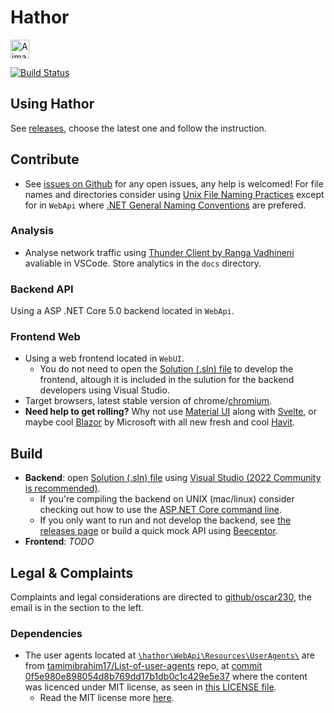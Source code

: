 # Hathor
<img src="https://upload.wikimedia.org/wikipedia/commons/thumb/4/47/Hathor.svg/440px-Hathor.svg.png" alt="A image of Hathor, a ancient Egyptian godess with a red dress and blue hair, holding a cane." width="30vw"/>

[![Build Status](https://drone.wonky.se/api/badges/oscar230/hathor/status.svg?ref=refs/heads/main)](https://drone.wonky.se/oscar230/hathor)

## Using Hathor
See [releases](https://github.com/oscar230/hathor/releases), choose the latest one and follow the instruction.

## Contribute
* See [issues on Github](https://github.com/oscar230/hathor/issues) for any open issues, any help is welcomed!
For file names and directories consider using [Unix File Naming Practices](https://www.december.com/unix/tutor/filenames.html) except for in `WebApi` where [.NET General Naming Conventions](https://docs.microsoft.com/en-us/dotnet/standard/design-guidelines/general-naming-conventions) are prefered.

### Analysis
* Analyse network traffic using [Thunder Client by Ranga Vadhineni](https://marketplace.visualstudio.com/items?itemName=rangav.vscode-thunder-client) avaliable in VSCode. Store analytics in the `docs` directory.

### Backend API
Using a ASP .NET Core 5.0 backend located in `WebApi`.

### Frontend Web
* Using a web frontend located in `WebUI`.
  * You do not need to open the [Solution (.sln) file](https://docs.microsoft.com/en-us/visualstudio/extensibility/internals/solution-dot-sln-file?view=vs-2022) to develop the frontend, altough it is included in the sulution for the backend developers using Visual Studio.
* Target browsers, latest stable version of chrome/[chromium](https://www.chromium.org/).
* **Need help to get rolling?** Why not use [Material UI](https://mui.com/) along with [Svelte](https://svelte.dev/), or maybe cool [Blazor](https://dotnet.microsoft.com/en-us/apps/aspnet/web-apps/blazor) by Microsoft with all new fresh and cool [Havit](https://havit.blazor.eu/).

## Build
* **Backend**: open [Solution (.sln) file](https://docs.microsoft.com/en-us/visualstudio/extensibility/internals/solution-dot-sln-file?view=vs-2022) using [Visual Studio (2022 Community is recommended)](https://visualstudio.microsoft.com/).
  * If you're compiling the backend on UNIX (mac/linux) consider checking out how to use the [ASP.NET Core command line](https://dotnet.microsoft.com/en-us/learn/aspnet/what-is-aspnet-core).
  * If you only want to run and not develop the backend, see [the releases page](https://github.com/oscar230/hathor/releases) or build a quick mock API using [Beeceptor](https://beeceptor.com/).
* **Frontend**: _TODO_

## Legal & Complaints
Complaints and legal considerations are directed to [github/oscar230](https://github.com/oscar230), the email is in the section to the left.

### Dependencies
* The user agents located at [`\hathor\WebApi\Resources\UserAgents\`](https://github.com/oscar230/hathor/tree/main/WebApi/Resources/UserAgents) are from [tamimibrahim17/List-of-user-agents](https://github.com/tamimibrahim17/List-of-user-agents) repo, at [commit 0f5e980e898054d8b769dd17b1db0c1c429e5e37](https://github.com/tamimibrahim17/List-of-user-agents/commit/0f5e980e898054d8b769dd17b1db0c1c429e5e37) where the content was licenced under MIT license, as seen in [this LICENSE file](https://github.com/tamimibrahim17/List-of-user-agents/commit/d6358528c91b21656597072b8f61a1b2a9224aba).
  * Read the MIT license more [here](https://en.wikipedia.org/wiki/MIT_License).
